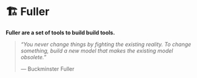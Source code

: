 # 🏗 Fuller

**Fuller are a set of tools to build build tools.**

> _“You never change things by fighting the existing reality. To change something, build a new model that makes the existing model obsolete.”_
>
> ― Buckminster Fuller
